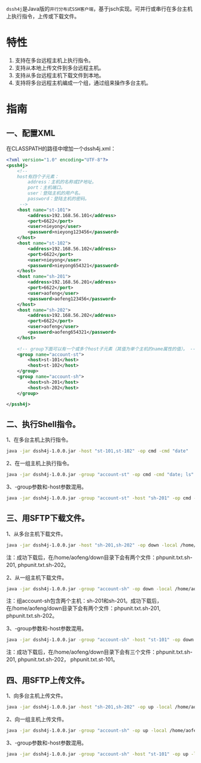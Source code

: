 `dssh4j`是Java版的`并行分布式SSH客户端`，基于jsch实现。可并行或串行在多台主机上执行指令，上传或下载文件。

# 特性
1. 支持在多台远程主机上执行指令。
2. 支持从本地上传文件到多台远程主机。
3. 支持从多台远程主机下载文件到本地。
4. 支持将多台远程主机编成一个组，通过组来操作多台主机。

# 指南

## 一、配置XML
在CLASSPATH的路径中增加一个dssh4j.xml：
```xml
<?xml version="1.0" encoding="UTF-8"?>
<pssh4j>
    <!-- 
    host有四个子元素：
        address：主机的名称或IP地址。
        port：主机端口。
        user：登陆主机的用户名。
        password：登陆主机的密码。
     -->
    <host name="st-101">
        <address>192.168.56.101</address>
        <port>6622</port>
        <user>nieyong</user>
        <password>nieyong123456</password>
    </host>
    <host name="st-102">
        <address>192.168.56.102</address>
        <port>6622</port>
        <user>nieyong</user>
        <password>nieyong654321</password>
    </host>
    <host name="sh-201">
        <address>192.168.56.201</address>
        <port>6622</port>
        <user>aofeng</user>
        <password>aofeng123456</password>
    </host>
    <host name="sh-202">
        <address>192.168.56.202</address>
        <port>6622</port>
        <user>aofeng</user>
        <password>aofeng654321</password>
    </host>
    
    <!-- group下面可以有一个或多个host子元素（其值为单个主机的name属性的值）。 -->
    <group name="account-st">
        <host>st-101</host>
        <host>st-102</host>
    </group>
    <group name="account-sh">
        <host>sh-201</host>
        <host>sh-202</host>
    </group>

</pssh4j>
```

## 二、执行Shell指令。
1、在多台主机上执行指令。
```bash
java -jar dssh4j-1.0.0.jar -host "st-101,st-102" -op cmd -cmd "date"
```

2、在一组主机上执行指令。
```bash
java -jar dssh4j-1.0.0.jar -group "account-st" -op cmd -cmd "date; ls"
```

3、-group参数和-host参数混用。
```bash
java -jar dssh4j-1.0.0.jar -group "account-st" -host "sh-201" -op cmd -cmd "date; ls"
```

## 三、用SFTP下载文件。
1、从多台主机下载文件。
```bash
java -jar dssh4j-1.0.0.jar -host "sh-201,sh-202" -op down -local /home/aofeng/down/phpunit.txt -remote /home/nieyong/phpunit.txt
```
注：成功下载后，在/home/aofeng/down目录下会有两个文件：phpunit.txt.sh-201, phpunit.txt.sh-202。

2、从一组主机下载文件。
```bash
java -jar dssh4j-1.0.0.jar -group "account-sh" -op down -local /home/aofeng/down/phpunit.txt -remote /home/nieyong/phpunit.txt
```
注：组account-sh包含两个主机：sh-201和sh-201。成功下载后，在/home/aofeng/down目录下会有两个文件：phpunit.txt.sh-201, phpunit.txt.sh-202。

3、-group参数和-host参数混用。
```bash
java -jar dssh4j-1.0.0.jar -group "account-sh" -host "st-101" -op down -local /home/aofeng/down/phpunit.txt -remote /home/nieyong/phpunit.txt
```
注：成功下载后，在/home/aofeng/down目录下会有三个文件：phpunit.txt.sh-201, phpunit.txt.sh-202， phpunit.txt.st-101。

## 四、用SFTP上传文件。
1、向多台主机上传文件。
```bash
java -jar dssh4j-1.0.0.jar -host "sh-201,sh-202" -op up -local /home/aofeng/stat.awk -remote /home/nieyong/stat.awk
```

2、向一组主机上传文件。
```bash
java -jar dssh4j-1.0.0.jar -group "account-sh" -op up -local /home/aofeng/stat.awk -remote /home/nieyong/stat.awk
```

3、-group参数和-host参数混用。
```bash
java -jar dssh4j-1.0.0.jar -group "account-sh" -host "st-101" -op up -local /home/aofeng/stat.awk -remote /home/nieyong/stat.awk
```
